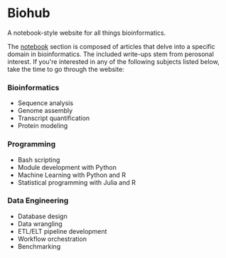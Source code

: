 # Biohub

A notebook-style website for all things bioinformatics.

The [notebook](https://dagsdags212.github.io/biohub/notebook.html) section is composed of articles that delve into a specific domain in bioinformatics. The included write-ups stem from perosonal interest. If you're interested in any of the following subjects listed below, take the time to go through the website:

### Bioinformatics

- Sequence analysis
- Genome assembly
- Transcript quantification
- Protein modeling 

### Programming

- Bash scripting
- Module development with Python
- Machine Learning with Python and R
- Statistical programming with Julia and R

### Data Engineering

- Database design
- Data wrangling
- ETL/ELT pipeline development
- Workflow orchestration
- Benchmarking
